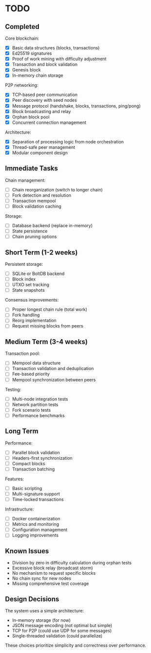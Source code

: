 # TODO

## Completed

Core blockchain:
- [x] Basic data structures (blocks, transactions)
- [x] Ed25519 signatures
- [x] Proof of work mining with difficulty adjustment
- [x] Transaction and block validation
- [x] Genesis block
- [x] In-memory chain storage

P2P networking:
- [x] TCP-based peer communication
- [x] Peer discovery with seed nodes
- [x] Message protocol (handshake, blocks, transactions, ping/pong)
- [x] Block broadcasting and relay
- [x] Orphan block pool
- [x] Concurrent connection management

Architecture:
- [x] Separation of processing logic from node orchestration
- [x] Thread-safe peer management
- [x] Modular component design

## Immediate Tasks

Chain management:
- [ ] Chain reorganization (switch to longer chain)
- [ ] Fork detection and resolution
- [ ] Transaction mempool
- [ ] Block validation caching

Storage:
- [ ] Database backend (replace in-memory)
- [ ] State persistence
- [ ] Chain pruning options

## Short Term (1-2 weeks)

Persistent storage:
- [ ] SQLite or BoltDB backend
- [ ] Block index
- [ ] UTXO set tracking
- [ ] State snapshots

Consensus improvements:
- [ ] Proper longest chain rule (total work)
- [ ] Fork handling
- [ ] Reorg implementation
- [ ] Request missing blocks from peers

## Medium Term (3-4 weeks)

Transaction pool:
- [ ] Mempool data structure
- [ ] Transaction validation and deduplication
- [ ] Fee-based priority
- [ ] Mempool synchronization between peers

Testing:
- [ ] Multi-node integration tests
- [ ] Network partition tests
- [ ] Fork scenario tests
- [ ] Performance benchmarks

## Long Term

Performance:
- [ ] Parallel block validation
- [ ] Headers-first synchronization
- [ ] Compact blocks
- [ ] Transaction batching

Features:
- [ ] Basic scripting
- [ ] Multi-signature support
- [ ] Time-locked transactions

Infrastructure:
- [ ] Docker containerization
- [ ] Metrics and monitoring
- [ ] Configuration management
- [ ] Logging improvements

## Known Issues

- Division by zero in difficulty calculation during orphan tests
- Excessive block relay (broadcast storm)
- No mechanism to request specific blocks
- No chain sync for new nodes
- Missing comprehensive test coverage

## Design Decisions

The system uses a simple architecture:
- In-memory storage (for now)
- JSON message encoding (not optimal but simple)
- TCP for P2P (could use UDP for some messages)
- Single-threaded validation (could parallelize)

These choices prioritize simplicity and correctness over performance.
